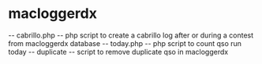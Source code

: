 # macloggerdx
-- cabrillo.php -- php script to create a cabrillo log after or during a contest from macloggerdx database
-- today.php -- php script to count qso run today
-- duplicate -- script to remove duplicate qso in macloggerdx
